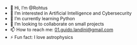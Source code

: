 - 👋 Hi, I’m @Rohtus
- 👀 I’m interested in Artificial Intelligence and Cybersecurity
- 🌱 I’m currently learning Python
- 💞️ I’m looking to collaborate on small projects
- 📫 How to reach me: 01.guido.landini@gmail.com
- ⚡ Fun fact: I love astrophysics

<!---
Rohtus/Rohtus is a ✨ special ✨ repository because its `README.md` (this file) appears on your GitHub profile.
You can click the Preview link to take a look at your changes.
--->
